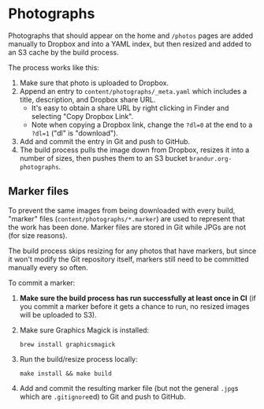 # Photographs

Photographs that should appear on the home and `/photos`
pages are added manually to Dropbox and into a YAML index,
but then resized and added to an S3 cache by the build
process.

The process works like this:

1. Make sure that photo is uploaded to Dropbox.
2. Append an entry to `content/photographs/_meta.yaml`
   which includes a title, description, and Dropbox share
   URL.
    * It's easy to obtain a share URL by right clicking in
      Finder and selecting "Copy Dropbox Link".
    * Note when copying a Dropbox link, change the `?dl=0`
      at the end to a `?dl=1` ("dl" is "download").
3. Add and commit the entry in Git and push to GitHub.
4. The build process pulls the image down from Dropbox,
   resizes it into a number of sizes, then pushes them to
   an S3 bucket `brandur.org-photographs`.

## Marker files

To prevent the same images from being downloaded with every
build, "marker" files (`content/photographs/*.marker`) are
used to represent that the work has been done. Marker files
are stored in Git while JPGs are not (for size reasons).

The build process skips resizing for any photos that have
markers, but since it won't modify the Git repository
itself, markers still need to be committed manually every
so often.

To commit a marker:

1. **Make sure the build process has run successfully at
   least once in CI** (if you commit a marker before it
   gets a chance to run, no resized images will be uploaded
   to S3).

2. Make sure Graphics Magick is installed:

    ```
    brew install graphicsmagick
    ```

3. Run the build/resize process locally:

    ```
    make install && make build
    ```

4. Add and commit the resulting marker file (but not the
   general `.jpg`s which are `.gitignore`ed) to Git and
   push to GitHub.
